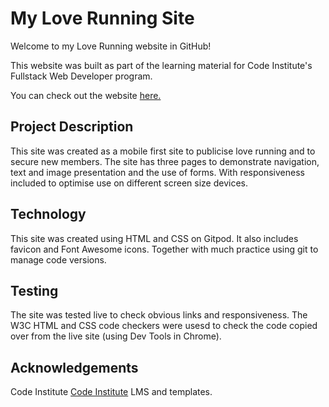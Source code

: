 # My Love Running Site 

Welcome to my Love Running website in GitHub!

This website was built as part of the learning material for Code Institute's Fullstack Web Developer program.

You can check out the website [here.](https://stevebenton6.github.io/love-running/)

## Project Description

This site was created as a mobile first site to publicise love running and to secure new members.  The site has three pages to demonstrate navigation, text and image presentation and the use of forms.  With responsiveness included to optimise use on different screen size devices.

## Technology
This site was created using HTML and CSS on Gitpod. It also includes favicon and Font Awesome icons. Together with much practice using git to manage code versions.  

## Testing
The site was tested live to check obvious links and responsiveness.  The W3C HTML and CSS code checkers were usesd to check the code copied over from the live site (using Dev Tools in Chrome). 

## Acknowledgements
Code Institute [Code Institute](https://codeinstitute.net/) LMS and templates.